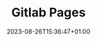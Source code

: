 ---
title: "Gitlab Pages"
description: ""
icon: "cloud"
date: "2023-08-26T15:36:47+01:00"
lastmod: "2023-08-26T15:36:47+01:00"
draft: true
toc: true
weight: 999
---